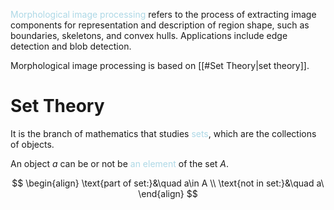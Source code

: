<span style = "color:lightblue">Morphological image processing</span> refers to the process of extracting image components for representation and description of region shape, such as boundaries, skeletons, and convex hulls. Applications include edge detection and blob detection.

Morphological image processing is based on [[#Set Theory|set theory]].

# Set Theory
It is the branch of mathematics that studies <span style = "color:lightblue">sets</span>, which are the collections of objects.

An object $a$ can be or not be <span style = "color:lightblue">an element</span> of the set $A$.

$$
\begin{align}
	\text{part of set:}&\quad a\in A \\
	\text{not in set:}&\quad a\
\end{align}
$$